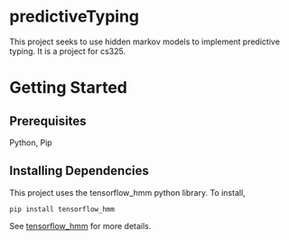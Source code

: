 # predictiveTyping
This project seeks to use hidden markov models to implement predictive typing. It is a project for cs325.

# Getting Started
## Prerequisites
Python, Pip
## Installing Dependencies
This project uses the tensorflow_hmm python library. To install, 
```
pip install tensorflow_hmm
```
See [tensorflow_hmm](https://github.com/dwiel/tensorflow_hmm) for more details.
